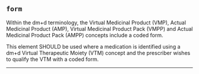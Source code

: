 ## `form`

Within the dm+d terminology, the Virtual Medicinal Product (VMP), Actual Medicinal Product (AMP), Virtual Medicinal Product Pack (VMPP) and Actual Medicinal Product Pack (AMPP) concepts include a coded form.

This element SHOULD be used where a medication is identified using a dm+d Virtual Therapeutic Moiety (VTM) concept and the prescriber wishes to qualify the VTM with a coded form.

---
